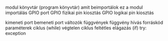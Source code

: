 modul
könyvtár (program könyvtár) amit beimportálok ez a modul
importálás
GPIO port
GPIO fizikai pin kiosztás
GPIO logikai pin kiosztás

kimeneti port
bemeneti port
változók
függvények
függvény hívás
forráskód
paraméterek
ciklus (while)
végtelen ciklus
feltétles elágazás (if)
try:
exception
